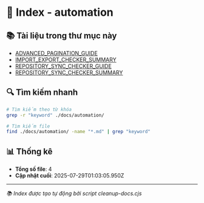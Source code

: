 # 📁 Index - automation

## 📚 Tài liệu trong thư mục này

- [ADVANCED_PAGINATION_GUIDE](./ADVANCED_PAGINATION_GUIDE.md)
- [IMPORT_EXPORT_CHECKER_SUMMARY](./IMPORT_EXPORT_CHECKER_SUMMARY.md)
- [REPOSITORY_SYNC_CHECKER_GUIDE](./REPOSITORY_SYNC_CHECKER_GUIDE.md)
- [REPOSITORY_SYNC_CHECKER_SUMMARY](./REPOSITORY_SYNC_CHECKER_SUMMARY.md)

## 🔍 Tìm kiếm nhanh

```bash
# Tìm kiếm theo từ khóa
grep -r "keyword" ./docs/automation/

# Tìm kiếm file
find ./docs/automation/ -name "*.md" | grep "keyword"
```

## 📊 Thống kê

- **Tổng số file**: 4
- **Cập nhật cuối**: 2025-07-29T01:03:05.950Z

---

_📚 Index được tạo tự động bởi script cleanup-docs.cjs_

